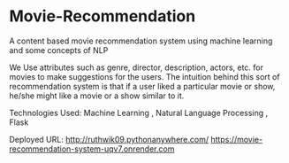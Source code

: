 # Movie-Recommendation
A content based movie recommendation system using machine learning and some concepts of NLP

We Use attributes such as genre, director, description, actors, etc. for movies to make suggestions for the
users. The intuition behind this sort of recommendation system is that if a user liked a particular movie
or show, he/she might like a movie or a show similar to it.

Technologies Used: Machine Learning , Natural Language Processing , Flask

Deployed URL: 
http://ruthwik09.pythonanywhere.com/
https://movie-recommendation-system-uqv7.onrender.com
